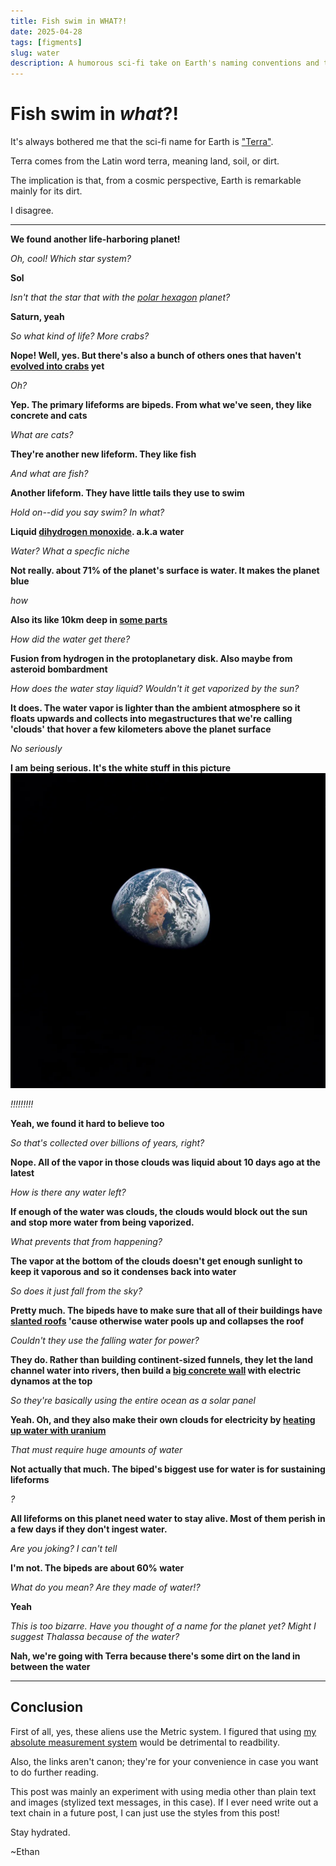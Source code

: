 ```yaml
---
title: Fish swim in WHAT?!
date: 2025-04-28
tags: [figments]
slug: water
description: A humorous sci-fi take on Earth's naming conventions and the prevalence of water and aquatic life.
---
```


# Fish swim in *what*?!

It's always bothered me that the sci-fi name for Earth is ["Terra"](https://tvtropes.org/pmwiki/pmwiki.php/Main/PlanetTerra).

Terra comes from the Latin word terra, meaning land, soil, or dirt.

The implication is that, from a cosmic perspective, Earth is remarkable mainly for its dirt.

I disagree.

---

**We found another life-harboring planet!**

*Oh, cool! Which star system?*

**Sol**

*Isn't that the star that with the [polar hexagon](https://en.wikipedia.org/wiki/Saturn%27s_hexagon) planet?*

**Saturn, yeah**

*So what kind of life? More crabs?*

**Nope! Well, yes. But there's also a bunch of others ones that haven't [evolved into crabs](https://en.wikipedia.org/wiki/Carcinisation) yet**

*Oh?*

**Yep. The primary lifeforms are bipeds. From what we've seen, they like concrete and cats**

*What are cats?*

**They're another new lifeform. They like fish**

*And what are fish?*

**Another lifeform. They have little tails they use to swim**

*Hold on--did you say swim? In what?*

**Liquid [dihydrogen monoxide](https://en.wikipedia.org/wiki/Dihydrogen_monoxide_parody). a.k.a water**

*Water? What a specfic niche*

**Not really. about 71% of the planet's surface is water. It makes the planet blue**

*how*

**Also its like 10km deep in [some parts](https://en.wikipedia.org/wiki/Challenger_Deep)**

*How did the water get there?*

**Fusion from hydrogen in the protoplanetary disk. Also maybe from asteroid bombardment**

*How does the water stay liquid? Wouldn't it get vaporized by the sun?*

**It does. The water vapor is lighter than the ambient atmosphere so it floats upwards and collects into megastructures that we're calling 'clouds' that hover a few kilometers above the planet surface**

*No seriously*

**I am being serious. It's the white stuff in this picture ![An image of the Earth from orbit](images/earth_far_away.webp)**

*!!!!!!!!!*

**Yeah, we found it hard to believe too**

*So that's collected over billions of years, right?*

**Nope. All of the vapor in those clouds was liquid about 10 days ago at the latest**

*How is there any water left?*

**If enough of the water was clouds, the clouds would block out the sun and stop more water from being vaporized.**

*What prevents that from happening?*

**The vapor at the bottom of the clouds doesn't get enough sunlight to keep it vaporous and so it condenses back into water**

*So does it just fall from the sky?*

**Pretty much. The bipeds have to make sure that all of their buildings have [slanted roofs](https://en.wikipedia.org/wiki/Gable_roof) 'cause otherwise water pools up and collapses the roof**

*Couldn't they use the falling water for power?*

**They do. Rather than building continent-sized funnels, they let the land channel water into rivers, then build a [big concrete wall](https://en.wikipedia.org/wiki/Hydroelectricity) with electric dynamos at the top**

*So they're basically using the entire ocean as a solar panel*

**Yeah. Oh, and they also make their own clouds for electricity by [heating up water with uranium](https://en.wikipedia.org/wiki/Nuclear_reactor)**

*That must require huge amounts of water*

**Not actually that much. The biped's biggest use for water is for sustaining lifeforms**

*?*

**All lifeforms on this planet need water to stay alive. Most of them perish in a few days if they don't ingest water.**

*Are you joking? I can't tell*

**I'm not. The bipeds are about 60% water**

*What do you mean? Are they made of water!?*

**Yeah**

*This is too bizarre. Have you thought of a name for the planet yet? Might I suggest Thalassa because of the water?*

**Nah, we're going with Terra because there's some dirt on the land in between the water**

---

## Conclusion

First of all, yes, these aliens use the Metric system. I figured that using [my absolute measurement system](../elsewise/quanth.html) would be detrimental to readbility.

Also, the links aren't canon; they're for your convenience in case you want to do further reading.

This post was mainly an experiment with using media other than plain text and images (stylized text messages, in this case). If I ever need write out a text chain in a future post, I can just use the styles from this post!

Stay hydrated.

~Ethan
